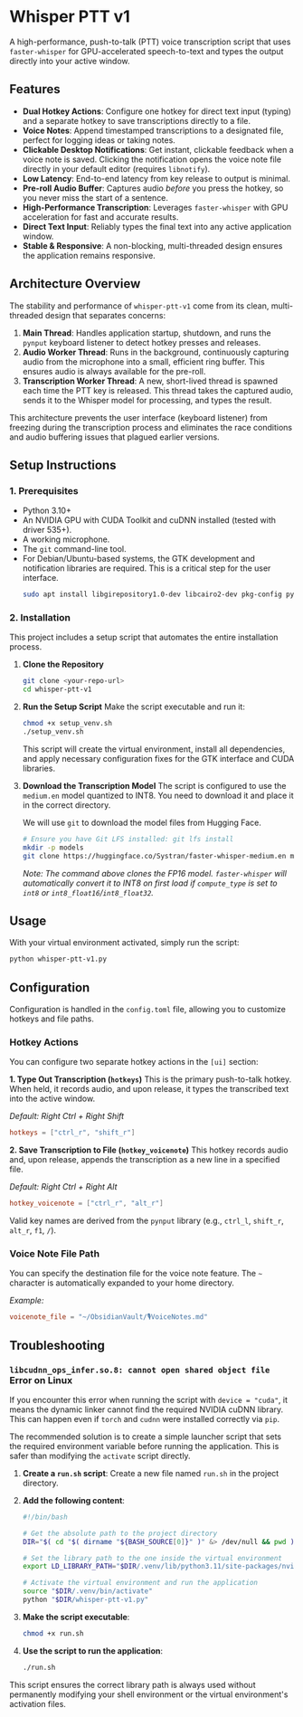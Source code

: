 # Whisper PTT v1
A high-performance, push-to-talk (PTT) voice transcription script that uses `faster-whisper` for GPU-accelerated speech-to-text and types the output directly into your active window.

## Features
- **Dual Hotkey Actions**: Configure one hotkey for direct text input (typing) and a separate hotkey to save transcriptions directly to a file.
- **Voice Notes**: Append timestamped transcriptions to a designated file, perfect for logging ideas or taking notes.
- **Clickable Desktop Notifications**: Get instant, clickable feedback when a voice note is saved. Clicking the notification opens the voice note file directly in your default editor (requires `libnotify`).
- **Low Latency**: End-to-end latency from key release to output is minimal.
- **Pre-roll Audio Buffer**: Captures audio *before* you press the hotkey, so you never miss the start of a sentence.
- **High-Performance Transcription**: Leverages `faster-whisper` with GPU acceleration for fast and accurate results.
- **Direct Text Input**: Reliably types the final text into any active application window.
- **Stable & Responsive**: A non-blocking, multi-threaded design ensures the application remains responsive.

## Architecture Overview
The stability and performance of `whisper-ptt-v1` come from its clean, multi-threaded design that separates concerns:

1.  **Main Thread**: Handles application startup, shutdown, and runs the `pynput` keyboard listener to detect hotkey presses and releases.
2.  **Audio Worker Thread**: Runs in the background, continuously capturing audio from the microphone into a small, efficient ring buffer. This ensures audio is always available for the pre-roll.
3.  **Transcription Worker Thread**: A new, short-lived thread is spawned each time the PTT key is released. This thread takes the captured audio, sends it to the Whisper model for processing, and types the result.

This architecture prevents the user interface (keyboard listener) from freezing during the transcription process and eliminates the race conditions and audio buffering issues that plagued earlier versions.

## Setup Instructions
### 1. Prerequisites
-   Python 3.10+
-   An NVIDIA GPU with CUDA Toolkit and cuDNN installed (tested with driver 535+).
-   A working microphone.
-   The `git` command-line tool.
-   For Debian/Ubuntu-based systems, the GTK development and notification libraries are required. This is a critical step for the user interface.
    ```bash
    sudo apt install libgirepository1.0-dev libcairo2-dev pkg-config python3-dev python3-gi gir1.2-gtk-3.0 libgtk-3-dev
    ```

### 2. Installation
This project includes a setup script that automates the entire installation process.

1.  **Clone the Repository**
    ```bash
    git clone <your-repo-url>
    cd whisper-ptt-v1
    ```

2.  **Run the Setup Script**
    Make the script executable and run it:
    ```bash
    chmod +x setup_venv.sh
    ./setup_venv.sh
    ```
    This script will create the virtual environment, install all dependencies, and apply necessary configuration fixes for the GTK interface and CUDA libraries.

4.  **Download the Transcription Model**
    The script is configured to use the `medium.en` model quantized to INT8. You need to download it and place it in the correct directory.

    We will use `git` to download the model files from Hugging Face.
    ```bash
    # Ensure you have Git LFS installed: git lfs install
    mkdir -p models
    git clone https://huggingface.co/Systran/faster-whisper-medium.en models/faster-whisper-medium.en-int8
    ```
    *Note: The command above clones the FP16 model. `faster-whisper` will automatically convert it to INT8 on first load if `compute_type` is set to `int8` or `int8_float16`/`int8_float32`.*

## Usage
With your virtual environment activated, simply run the script:

```bash
python whisper-ptt-v1.py
```

## Configuration
Configuration is handled in the `config.toml` file, allowing you to customize hotkeys and file paths.

### Hotkey Actions
You can configure two separate hotkey actions in the `[ui]` section:

**1. Type Out Transcription (`hotkeys`)**
This is the primary push-to-talk hotkey. When held, it records audio, and upon release, it types the transcribed text into the active window.

*Default: Right Ctrl + Right Shift*
```toml
hotkeys = ["ctrl_r", "shift_r"]
```

**2. Save Transcription to File (`hotkey_voicenote`)**
This hotkey records audio and, upon release, appends the transcription as a new line in a specified file.

*Default: Right Ctrl + Right Alt*
```toml
hotkey_voicenote = ["ctrl_r", "alt_r"]
```

Valid key names are derived from the `pynput` library (e.g., `ctrl_l`, `shift_r`, `alt_r`, `f1`, `/`).

### Voice Note File Path
You can specify the destination file for the voice note feature. The `~` character is automatically expanded to your home directory.

*Example:*
```toml
voicenote_file = "~/ObsidianVault/🎙️VoiceNotes.md"
```

## Troubleshooting
### `libcudnn_ops_infer.so.8: cannot open shared object file` Error on Linux
If you encounter this error when running the script with `device = "cuda"`, it means the dynamic linker cannot find the required NVIDIA cuDNN library. This can happen even if `torch` and `cudnn` were installed correctly via `pip`.

The recommended solution is to create a simple launcher script that sets the required environment variable before running the application. This is safer than modifying the `activate` script directly.

1.  **Create a `run.sh` script**: Create a new file named `run.sh` in the project directory.

2.  **Add the following content**:
    ```bash
    #!/bin/bash
    
    # Get the absolute path to the project directory
    DIR="$( cd "$( dirname "${BASH_SOURCE[0]}" )" &> /dev/null && pwd )"
    
    # Set the library path to the one inside the virtual environment
    export LD_LIBRARY_PATH="$DIR/.venv/lib/python3.11/site-packages/nvidia/cudnn/lib:$LD_LIBRARY_PATH"
    
    # Activate the virtual environment and run the application
    source "$DIR/.venv/bin/activate"
    python "$DIR/whisper-ptt-v1.py"
    ```

3.  **Make the script executable**:
    ```bash
    chmod +x run.sh
    ```

4.  **Use the script to run the application**:
    ```bash
    ./run.sh
    ```
This script ensures the correct library path is always used without permanently modifying your shell environment or the virtual environment's activation files.
